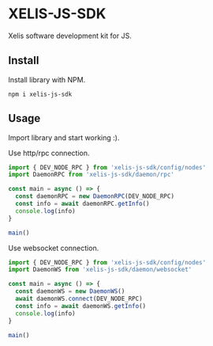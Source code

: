 # XELIS-JS-SDK

Xelis software development kit for JS.

## Install

Install library with NPM.

`npm i xelis-js-sdk`

## Usage

Import library and start working :).

Use http/rpc connection.

```js
import { DEV_NODE_RPC } from 'xelis-js-sdk/config/nodes'
import DaemonRPC from 'xelis-js-sdk/daemon/rpc'

const main = async () => {
  const daemonRPC = new DaemonRPC(DEV_NODE_RPC)
  const info = await daemonRPC.getInfo()
  console.log(info)
}

main()
```

Use websocket connection.

```js
import { DEV_NODE_RPC } from 'xelis-js-sdk/config/nodes'
import DaemonWS from 'xelis-js-sdk/daemon/websocket'

const main = async () => {
  const daemonWS = new DaemonWS()
  await daemonWS.connect(DEV_NODE_RPC)
  const info = await daemonWS.getInfo()
  console.log(info)
}

main()
```
